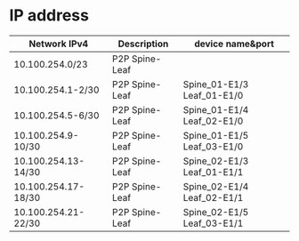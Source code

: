 # IP address
| Network IPv4         | Description    | device name&port           |
|----------------------|----------------|----------------------------|
| 10.100.254.0/23      | P2P Spine-Leaf |                            |
| 10.100.254.1-2/30    | P2P Spine-Leaf | Spine_01-E1/3 Leaf_01-E1/0 |
| 10.100.254.5-6/30    | P2P Spine-Leaf | Spine_01-E1/4 Leaf_02-E1/0 |
| 10.100.254.9-10/30   | P2P Spine-Leaf | Spine_01-E1/5 Leaf_03-E1/0 |
| 10.100.254.13-14/30  | P2P Spine-Leaf | Spine_02-E1/3 Leaf_01-E1/1 |
| 10.100.254.17-18/30  | P2P Spine-Leaf | Spine_02-E1/4 Leaf_02-E1/1 |
| 10.100.254.21-22/30  | P2P Spine-Leaf | Spine_02-E1/5 Leaf_03-E1/1 |